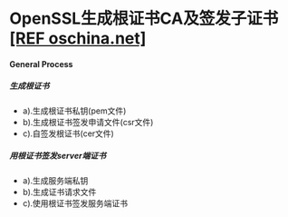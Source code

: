 # OpenSSL生成根证书CA及签发子证书 [[REF oschina.net]](https://my.oschina.net/itblog/blog/651434)

#### General Process

##### 生成根证书
  * a).生成根证书私钥(pem文件)
  * b).生成根证书签发申请文件(csr文件)  
  * c).自签发根证书(cer文件)

##### 用根证书签发server端证书
  * a).生成服务端私钥
  * b).生成证书请求文件
  * c).使用根证书签发服务端证书

